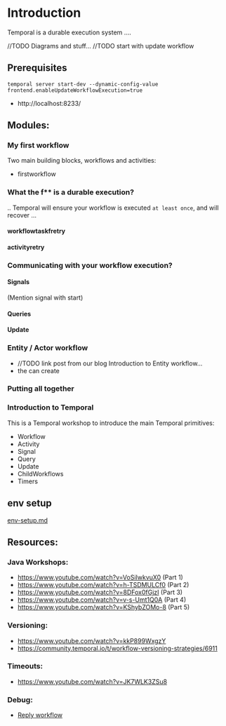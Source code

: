 # Introduction




Temporal is a durable execution system ....

//TODO Diagrams and stuff...
//TODO start with update workflow


## Prerequisites


`temporal server start-dev --dynamic-config-value frontend.enableUpdateWorkflowExecution=true`
- http://localhost:8233/



## Modules:

### My first workflow

Two main building blocks, workflows and activities:

- firstworkflow

### What the f** is a durable execution?

.. Temporal will ensure your workflow is executed `at least once`, and will recover ...

#### workflowtaskfretry

#### activityretry

### Communicating with your workflow execution?

#### Signals

(Mention signal with start)

#### Queries

#### Update

### Entity / Actor workflow

- //TODO link post from our blog
  Introduction to Entity workflow...
- the can create

### Putting all together

### Introduction to Temporal

This is a Temporal workshop to introduce the main Temporal primitives:

- Workflow
- Activity
- Signal
- Query
- Update
- ChildWorkflows
- Timers

## env setup

[env-setup.md](./env-setup.md)

## Resources:

### Java Workshops:

- https://www.youtube.com/watch?v=VoSiIwkvuX0 (Part 1)
- https://www.youtube.com/watch?v=h-TSDMULCf0 (Part 2)
- https://www.youtube.com/watch?v=8DFox0fGjzI (Part 3)
- https://www.youtube.com/watch?v=v-s-Umt1Q0A (Part 4)
- https://www.youtube.com/watch?v=KShybZOMo-8 (Part 5)

### Versioning:

- https://www.youtube.com/watch?v=kkP899WxgzY
- https://community.temporal.io/t/workflow-versioning-strategies/6911

### Timeouts:

- https://www.youtube.com/watch?v=JK7WLK3ZSu8

### Debug:

- [Reply workflow](https://github.com/temporalio/samples-java/blob/main/src/test/java/io/temporal/samples/hello/HelloActivityReplayTest.java)

